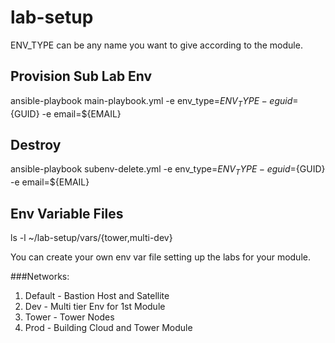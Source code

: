 # lab-setup
ENV_TYPE can be any name you want to give according to the module.

## Provision Sub Lab Env
ansible-playbook main-playbook.yml -e env_type=${ENV_TYPE} -e guid=${GUID} -e email=${EMAIL}

## Destroy
ansible-playbook subenv-delete.yml -e env_type=${ENV_TYPE} -e guid=${GUID} -e email=${EMAIL}

## Env Variable Files 
ls -l ~/lab-setup/vars/{tower,multi-dev}

You can create your own env var file setting up the labs for your module.

###Networks:
1. Default - Bastion Host and Satellite
2. Dev - Multi tier Env for 1st Module
3. Tower - Tower Nodes
4. Prod - Building Cloud and Tower Module

